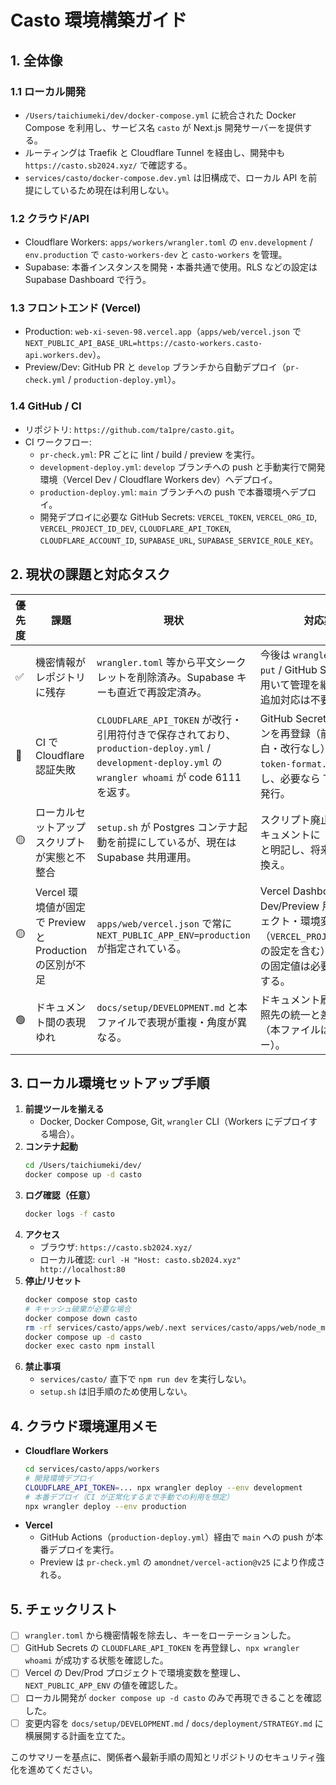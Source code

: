 # Casto 環境構築ガイド

## 1. 全体像

### 1.1 ローカル開発
- `/Users/taichiumeki/dev/docker-compose.yml` に統合された Docker Compose を利用し、サービス名 `casto` が Next.js 開発サーバーを提供する。
- ルーティングは Traefik と Cloudflare Tunnel を経由し、開発中も `https://casto.sb2024.xyz/` で確認する。
- `services/casto/docker-compose.dev.yml` は旧構成で、ローカル API を前提にしているため現在は利用しない。

### 1.2 クラウド/API
- Cloudflare Workers: `apps/workers/wrangler.toml` の `env.development` / `env.production` で `casto-workers-dev` と `casto-workers` を管理。
- Supabase: 本番インスタンスを開発・本番共通で使用。RLS などの設定は Supabase Dashboard で行う。

### 1.3 フロントエンド (Vercel)
- Production: `web-xi-seven-98.vercel.app`（`apps/web/vercel.json` で `NEXT_PUBLIC_API_BASE_URL=https://casto-workers.casto-api.workers.dev`）。
- Preview/Dev: GitHub PR と `develop` ブランチから自動デプロイ（`pr-check.yml` / `production-deploy.yml`）。

### 1.4 GitHub / CI
- リポジトリ: `https://github.com/ta1pre/casto.git`。
- CI ワークフロー:
  - `pr-check.yml`: PR ごとに lint / build / preview を実行。
  - `development-deploy.yml`: `develop` ブランチへの push と手動実行で開発環境（Vercel Dev / Cloudflare Workers dev）へデプロイ。
  - `production-deploy.yml`: `main` ブランチへの push で本番環境へデプロイ。
  - 開発デプロイに必要な GitHub Secrets: `VERCEL_TOKEN`, `VERCEL_ORG_ID`, `VERCEL_PROJECT_ID_DEV`, `CLOUDFLARE_API_TOKEN`, `CLOUDFLARE_ACCOUNT_ID`, `SUPABASE_URL`, `SUPABASE_SERVICE_ROLE_KEY`。

## 2. 現状の課題と対応タスク

| 優先度 | 課題 | 現状 | 対応案 |
| --- | --- | --- | --- |
| ✅ | 機密情報がレポジトリに残存 | `wrangler.toml` 等から平文シークレットを削除済み。Supabase キーも直近で再設定済み。 | 今後は `wrangler secret put` / GitHub Secrets を用いて管理を継続する。追加対応は不要。 |
| 🔴 | CI で Cloudflare 認証失敗 | `CLOUDFLARE_API_TOKEN` が改行・引用符付きで保存されており、`production-deploy.yml` / `development-deploy.yml` の `wrangler whoami` が code 6111 を返す。 | GitHub Secrets でトークンを再登録（前後の空白・改行なし）。`./check-token-format.sh` で検証し、必要なら Token を再発行。 |
| 🟡 | ローカルセットアップスクリプトが実態と不整合 | `setup.sh` が Postgres コンテナ起動を前提にしているが、現在は Supabase 共用運用。 | スクリプト廃止またはドキュメントに「使用禁止」と明記し、将来的に置き換え。 |
| 🟡 | Vercel 環境値が固定で Preview と Production の区別が不足 | `apps/web/vercel.json` で常に `NEXT_PUBLIC_APP_ENV=production` が指定されている。 | Vercel Dashboard 側で Dev/Preview 用のプロジェクト・環境変数を整備（`VERCEL_PROJECT_ID_DEV` の設定を含む）。JSON 側の固定値は必要最小限にする。 |
| 🟢 | ドキュメント間の表現ゆれ | `docs/setup/DEVELOPMENT.md` と本ファイルで表現が重複・角度が異なる。 | ドキュメント刷新時に参照先の統一と差分強調（本ファイルはサマリー）。 |

## 3. ローカル環境セットアップ手順

1. **前提ツールを揃える**
   - Docker, Docker Compose, Git, `wrangler` CLI（Workers にデプロイする場合）。
2. **コンテナ起動**
   ```bash
   cd /Users/taichiumeki/dev/
   docker compose up -d casto
   ```
3. **ログ確認（任意）**
   ```bash
   docker logs -f casto
   ```
4. **アクセス**
   - ブラウザ: `https://casto.sb2024.xyz/`
   - ローカル確認: `curl -H "Host: casto.sb2024.xyz" http://localhost:80`
5. **停止/リセット**
   ```bash
   docker compose stop casto
   # キャッシュ破棄が必要な場合
   docker compose down casto
   rm -rf services/casto/apps/web/.next services/casto/apps/web/node_modules
   docker compose up -d casto
   docker exec casto npm install
   ```
6. **禁止事項**
   - `services/casto/` 直下で `npm run dev` を実行しない。
   - `setup.sh` は旧手順のため使用しない。

## 4. クラウド環境運用メモ

- **Cloudflare Workers**
  ```bash
  cd services/casto/apps/workers
  # 開発環境デプロイ
  CLOUDFLARE_API_TOKEN=... npx wrangler deploy --env development
  # 本番デプロイ（CI が正常化するまで手動での利用を想定）
  npx wrangler deploy --env production
  ```
- **Vercel**
  - GitHub Actions（`production-deploy.yml`）経由で `main` への push が本番デプロイを実行。
  - Preview は `pr-check.yml` の `amondnet/vercel-action@v25` により作成される。

## 5. チェックリスト

- [ ] `wrangler.toml` から機密情報を除去し、キーをローテーションした。
- [ ] GitHub Secrets の `CLOUDFLARE_API_TOKEN` を再登録し、`npx wrangler whoami` が成功する状態を確認した。
- [ ] Vercel の Dev/Prod プロジェクトで環境変数を整理し、`NEXT_PUBLIC_APP_ENV` の値を確認した。
- [ ] ローカル開発が `docker compose up -d casto` のみで再現できることを確認した。
- [ ] 変更内容を `docs/setup/DEVELOPMENT.md` / `docs/deployment/STRATEGY.md` に横展開する計画を立てた。

このサマリーを基点に、関係者へ最新手順の周知とリポジトリのセキュリティ強化を進めてください。
